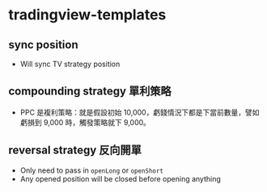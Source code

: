 # tradingview-templates

## sync position
- Will sync TV strategy position

## compounding strategy 單利策略
- PPC 是複利策略：就是假設初始 10,000，虧錢情況下都是下當前數量，譬如虧損到 9,000 時，觸發策略就下 9,000。

## reversal strategy 反向開單

- Only need to pass in `openLong` or `openShort`
- Any opened position will be closed before opening anything
